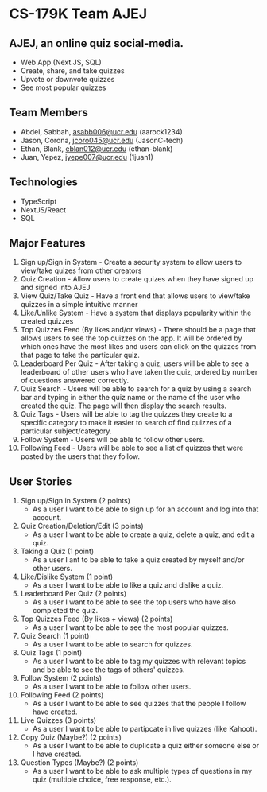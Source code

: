 # CS-179K Team AJEJ

## AJEJ, an online quiz social-media.

-   Web App (Next.JS, SQL)
-   Create, share, and take quizzes
-   Upvote or downvote quizzes
-   See most popular quizzes

## Team Members

-   Abdel, Sabbah, asabb006@ucr.edu (aarock1234)
-   Jason, Corona, jcoro045@ucr.edu (JasonC-tech)
-   Ethan, Blank, eblan012@ucr.edu (ethan-blank)
-   Juan, Yepez, jyepe007@ucr.edu (1juan1)

## Technologies

-   TypeScript
-   NextJS/React
-   SQL

## Major Features

1. Sign up/Sign in System - Create a security system to allow users to view/take quizes from other creators
2. Quiz Creation - Allow users to create quizes when they have signed up and signed into AJEJ
3. View Quiz/Take Quiz - Have a front end that allows users to view/take quizzes in a simple intuitive manner
4. Like/Unlike System - Have a system that displays popularity within the created quizzes
5. Top Quizzes Feed (By likes and/or views) - There should be a page that allows users to see the top quizzes on the app.  It will be ordered by which ones have the most likes and users can click on the quizzes from that page to take the particular quiz.
6. Leaderboard Per Quiz - After taking a quiz, users will be able to see a leaderboard of other users who have taken the quiz, ordered by number of questions answered correctly.
7. Quiz Search - Users will be able to search for a quiz by using a search bar and typing in either the quiz name or the name of the user who created the quiz.  The page will then display the search results.
8. Quiz Tags - Users will be able to tag the quizzes they create to a specific category to make it easier to search of find quizzes of a particular subject/category.
9. Follow System - Users will be able to follow other users.
10. Following Feed - Users will be able to see a list of quizzes that were posted by the users that they follow.


## User Stories

1. Sign up/Sign in System (2 points)
    - As a user I want to be able to sign up for an account and log into that account.
2. Quiz Creation/Deletion/Edit (3 points)
    - As a user I want to be able to create a quiz, delete a quiz, and edit a quiz.
3. Taking a Quiz (1 point)
     - As a user I ant to be able to take a quiz created by myself and/or other users.
4. Like/Dislike System (1 point)
    - As a user I want to be able to like a quiz and dislike a quiz.
5. Leaderboard Per Quiz (2 points)
    - As a user I want to be able to see the top users who have also completed the quiz.
6. Top Quizzes Feed (By likes + views) (2 points)
    - As a user I want to be able to see the most popular quizzes.
7. Quiz Search (1 point)
    - As a user I want to be able to search for quizzes.
8. Quiz Tags (1 point)
    - As a user I want to be able to tag my quizzes with relevant topics and be able to see the tags of others' quizzes.
9. Follow System (2 points)
    - As a user I want to be able to follow other users.
10. Following Feed (2 points)
    - As a user I want to be able to see quizzes that the people I follow have created.
11. Live Quizzes (3 points)
    - As a user I want to be able to partipcate in live quizzes (like Kahoot).
12. Copy Quiz (Maybe?) (2 points)
    - As a user I want to be able to duplicate a quiz either someone else or I have created.
13. Question Types (Maybe?) (2 points)
    - As a user I want to be able to ask multiple types of questions in my quiz (multiple choice, free response, etc.).
